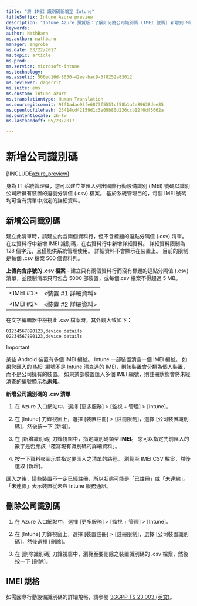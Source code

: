 ```yaml
---
title: "將 IMEI 識別碼新增至 Intune"
titleSuffix: Intune Azure preview
description: "Intune Azure 預覽版︰了解如何將公司識別碼 (IMEI 號碼) 新增到 Microsoft Intune。 "
keywords: 
author: NathBarn
ms.author: nathbarn
manager: angrobe
ms.date: 03/22/2017
ms.topic: article
ms.prod: 
ms.service: microsoft-intune
ms.technology: 
ms.assetid: 566ed16d-8030-42ee-bac9-5f8252a83012
ms.reviewer: dagerrit
ms.suite: ems
ms.custom: intune-azure
ms.translationtype: Human Translation
ms.sourcegitcommit: 9ff1adae93fe6873f5551cf58b1a2e89638dee85
ms.openlocfilehash: 25414cd42159d1c3e09b80d236ccb12f0df5662a
ms.contentlocale: zh-tw
ms.lasthandoff: 05/23/2017

---
```


# <a name="add-corporate-identifiers"></a>新增公司識別碼

[!INCLUDE[azure_preview](./includes/azure_preview.md)]

身為 IT 系統管理員，您可以建立並匯入列出國際行動設備識別 (IMEI) 號碼以識別公司所擁有裝置的逗號分隔值 (.csv) 檔案。 基於系統管理目的，每個 IMEI 號碼均可含有清單中指定的詳細資料。

<!-- When you upload serial numbers for company-owned iOS devices, they must be paired with a corporate enrollment profile. Devices must then be enrolled using either Apple’s device enrollment program (DEP) or Apple Configurator to have them appear as company-owned. -->

## <a name="add-corporate-identifiers"></a>新增公司識別碼
建立此清單時，請建立內含兩個資料行，但不含標題的逗點分隔值 (.csv) 清單。 在左資料行中新增 IMEI 識別碼，在右資料行中新增詳細資料。 詳細資料限制為 128 個字元，且僅能供系統管理使用。 詳細資料不會顯示在裝置上。 目前的限制是每個 .csv 檔案 500 個資料列。

**上傳內含序號的 .csv 檔案** - 建立只有兩個資料行而沒有標題的逗點分隔值 (.csv) 清單，並限制清單只可包含 5000 部裝置，或每個.csv 檔案不得超過 5 MB。 

|||
|-|-|
|&lt;IMEI #1&gt;|&lt;裝置 #1 詳細資料&gt;|
|&lt;IMEI #2&gt;|&lt;裝置 #2 詳細資料&gt;|

在文字編輯器中檢視此 .csv 檔案時，其外觀大致如下：

```
01234567890123,device details
02234567890123,device details
```


> [!IMPORTANT]
> 某些 Android 裝置有多個 IMEI 編號。 Intune 一部裝置清查一個 IMEI 編號。 如果您匯入的 IMEI 編號不是 Intune 清查過的 IMEI，則該裝置會分類為個人裝置，而不是公司擁有的裝置。 如果某部裝置匯入多個 IMEI 編號，則註冊狀態會將未經清查的編號顯示為**未知**。

**新增公司識別碼的 .csv 清單**

1. 在 Azure 入口網站中，選擇 [更多服務] > [監視 + 管理] > [Intune]。

2. 在 [Intune] 刀鋒視窗上，選擇 [裝置註冊] > [註冊限制]，選擇 [公司裝置識別碼]，然後按一下 [新增]。

3. 在 [新增識別碼] 刀鋒視窗中，指定識別碼類型 **IMEI**。 您可以指定先前匯入的數字是否應該「覆寫現有識別碼的詳細資料」。  

4. 按一下資料夾圖示並指定要匯入之清單的路徑。 瀏覽至 IMEI CSV 檔案，然後選取 [新增]。

匯入之後，這些裝置不一定已經註冊，所以狀態可能是「已註冊」或「未連線」。 「未連線」表示裝置從未與 Intune 服務通訊。

## <a name="delete--corporate-identifiers"></a>刪除公司識別碼

1. 在 Azure 入口網站中，選擇 [更多服務] > [監視 + 管理] > [Intune]。

2. 在 [Intune] 刀鋒視窗上，選擇 [裝置註冊] > [註冊限制]，選擇 [公司裝置識別碼]，然後選擇 [刪除]。

3. 在 [刪除識別碼] 刀鋒視窗中，瀏覽至要刪除之裝置識別碼的 .csv 檔案，然後按一下 [刪除]。

## <a name="imei-specifications"></a>IMEI 規格
如需國際行動設備識別碼的詳細規格，請參閱 [3GGPP TS 23.003 (英文)](https://portal.3gpp.org/desktopmodules/Specifications/SpecificationDetails.aspx?specificationId=729)。

